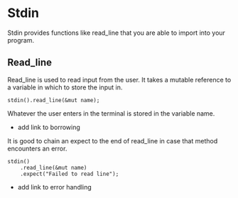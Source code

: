 # Stdin

Stdin provides functions like read_line that you are able to import into your program.

## Read_line

Read_line is used to read input from the user. It takes a mutable reference to a variable in which to store the input in.

```
stdin().read_line(&mut name);
```

Whatever the user enters in the terminal is stored in the variable name.

- add link to borrowing

It is good to chain an expect to the end of read_line in case that method encounters an error.

```
stdin()
    .read_line(&mut name)
    .expect("Failed to read line");
```

- add link to error handling
